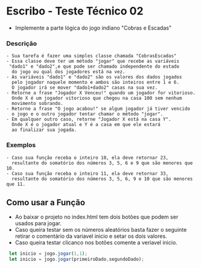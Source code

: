 # Escribo - Teste Técnico 02
  - Implemente a parte lógica do jogo indiano "Cobras e Escadas"


### Descrição

    - Sua tarefa é fazer uma simples classe chamada "CobrasEscadas"
    - Essa classe deve ter um método "jogar" que recebe as variáveis
     "dado1" e "dado2",e que pode ser chamado independente do estado
      do jogo ou qual dos jogadores está na vez.
    - As variáveis "dado1" e "dado2" são os valores dos dados jogados
      pelo jogador naquele momento e ambos são inteiros entre 1 e 6.
      O jogador irá se mover "dado1+dado2" casas na sua vez.
    - Retorne a frase "Jogador X Venceu!" quando um jogador for vitorioso.
      Onde X é um jogador vitorioso que chegou na casa 100 sem nenhum
      movimento sobrando.
    - Retorne a frase "O jogo acabou!" se algum jogador já tiver vencido
      o jogo e o outro jogador tentar chamar o método "jogar".
    - Em qualquer outro caso, retorne "Jogador X está na casa Y".
      Onde X é o jogador atual e Y é a casa em que ele estará
      ao finalizar sua jogada.


### Exemplos

    - Caso sua função receba o inteiro 10, ela deve retornar 23,
      resultante do somatório dos números 3, 5, 6 e 9 que são menores que 10.
    - Caso sua função receba o inteiro 11, ela deve retornar 33,
      resultante do somatório dos números 3, 5, 6, 9 e 10 que são menores que 11.

## Como usar a Função

  - Ao baixar o projeto no index.html tem dois botões que podem ser usados 
    para jogar.
  - Caso queira testar sem os números aleatórios basta fazer o seguinte
    retirar o comentário da variavel inicio e setar os dois valores.
  - Caso queira testar clicanco nos botões comente a veriavel inicio.  

```JAVASCRIPT
 let inicio = jogo.jogar(1,1);
 let inicio = jogo.jogar(primeiroDado,segundoDado);
```
